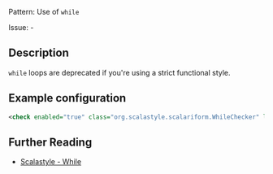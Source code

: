 Pattern: Use of `while`

Issue: -

## Description

`while` loops are deprecated if you're using a strict functional style.

## Example configuration

```xml
<check enabled="true" class="org.scalastyle.scalariform.WhileChecker" level="warning"/>
```
<a name="org_scalastyle_scalariform_XmlLiteralChecker" />

## Further Reading

* [Scalastyle - While](http://www.scalastyle.org/rules-1.0.0.html#org_scalastyle_scalariform_WhileChecker)
